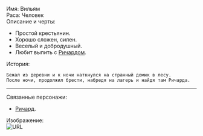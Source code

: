 Имя: Вильям  
Раса: Человек  
Описание и черты:
- Простой крестьянин.
- Хорошо сложен, силен.
- Веселый и добродушный.
- Любит выпить с [Ричардом][Ричард].  

История:
```
Бежал из деревни и к ночи наткнулся на странный домик в лесу.
После ночи, продолжил брести, набредя на лагерь и найдя там Ричарда.
```
* * *
Связанные персонажи:
- [Ричард][].  

Изображение:  
![URL](https://kartinkin.net/uploads/posts/2021-07/1626803952_12-kartinkin-com-p-muzhskoe-litso-art-art-krasivo-12.jpg)

[Ричард]: Ричард.md
